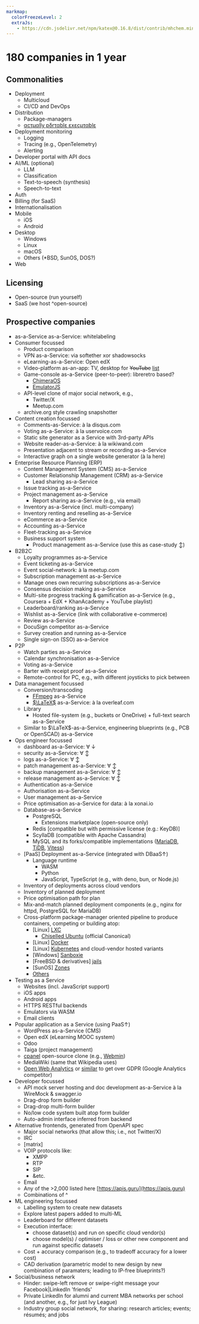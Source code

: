 ```yaml
---
markmap:
  colorFreezeLevel: 2
  extraJs:
    - https://cdn.jsdelivr.net/npm/katex@0.16.8/dist/contrib/mhchem.min.js
---
```


# 180 companies in 1 year

## Commonalities

- Deployment
  - Multicloud
  - CI/CD and DevOps
- Distribution
  - Package-managers
  - [αcτµαlly pδrταblε εxεcµταblε](https://justine.lol/ape.html)
- Deployment monitoring
  - Logging
  - Tracing (e.g., OpenTelemetry)
  - Alerting
- Developer portal with API docs
- AI/ML (optional)
  - LLM
  - Classification
  - Text-to-speech (synthesis)
  - Speech-to-text
- Auth
- Billing (for SaaS)
- Internationalisation
- Mobile
  - iOS
  - Android
- Desktop
  - Windows
  - Linux
  - macOS
  - Others (*BSD, SunOS, DOS?)
- Web

## Licensing

- Open-source (run yourself)
- SaaS (we host ^open-source)

## Prospective companies

- as-a-Service as-a-Service: whitelabeling
- Consumer focussed
  - Product comparison
  - VPN as-a-Service: via softether xor shadowsocks
  - eLearning-as-a-Service: Open edX
  - Video-platform as-an-app: TV, desktop for ~~YouTube~~ [list](https://en.wikipedia.org/wiki/List_of_online_video_platforms)
  - Game-console as-a-Service (peer-to-peer): libreretro based?
    - [ChimeraOS](https://chimeraos.org)
    - [EmulatorJS](https://github.com/EmulatorJS/EmulatorJS)
  - API-level clone of major social network, e.g.,
    - Twitter/X
    - Meetup.com
  - archive.org style crawling snapshotter
- Content creation focussed
  - Comments-as-Service: à la disqus.com
  - Voting as-a-Service: à la uservoice.com
  - Static site generator as a Service with 3rd-party APIs
  - Website reader-as-a-Service: à la wikiwand.com
  - Presentation adjacent to stream or recording as-a-Service
  - Interactive graph on a single website generator (à la here)
- Enterprise Resource Planning (ERP)
  - Content Management System (CMS) as-a-Service
  - Customer Relationship Management (CRM) as-a-Service
    - Lead sharing as-a-Service
  - Issue tracking as-a-Service
  - Project management as-a-Service
    - Report sharing as-a-Service (e.g., via email)
  - Inventory as-a-Service (incl. multi-company)
  - Inventory renting and reselling as-a-Service
  - eCommerce as-a-Service
  - Accounting as-a-Service
  - Fleet-tracking as-a-Service
  - Business support system
    - Product management as-a-Service (use this as case-study ↕)
- B2B2C
  - Loyalty programmes as-a-Service
  - Event ticketing as-a-Service
  - Event social-network: à la meetup.com
  - Subscription management as-a-Service
  - Manage ones own recurring subscriptions as-a-Service
  - Consensus decision making as-a-Service
  - Multi-site progress tracking & gamification as-a-Service (e.g., Coursera + EdX + KhanAcademy + YouTube playlist)
  - Leaderboard/ranking as-a-Service
  - Wishlist as-a-Service (link with collaborative e-commerce)
  - Review as-a-Service
  - DocuSign competitor as-a-Service
  - Survey creation and running as-a-Service
  - Single sign-on (SSO) as-a-Service
- P2P
  - Watch parties as-a-Service
  - Calendar synchronisation as-a-Service
  - Voting as-a-Service
  - Barter with receipt proof as-a-Service
  - Remote-control for PC, e.g., with different joysticks to pick between
- Data management focussed
  - Conversion/transcoding
    - [FFmpeg](https://ffmpeg.org) as-a-Service
    - [$\LaTeX$](https://latex-project.org) as-a-Service: à la overleaf.com
  - Library
    - Hosted file-system (e.g., buckets or OneDrive) + full-text search as-a-Service
  - Similar to $\LaTeX$-as-a-Service, engineering blueprints (e.g., PCB or OpenSCAD) as-a-Service
- Ops engineer focussed
  - dashboard as-a-Service: ∀ ↓
  - security as-a-Service: ∀ ↕
  - logs as-a-Service: ∀ ↕
  - patch management as-a-Service: ∀ ↕
  - backup management as-a-Service: ∀ ↕
  - release management as-a-Service: ∀ ↕
  - Authentication as-a-Service
  - Authorisation as-a-Service
  - User management as-a-Service
  - Price optimisation as-a-Service for data: à la xonai.io
  - Database-as-a-Service
    - PostgreSQL
      - Extensions marketplace (open-source only)
    - Redis [compatible but with permissive license (e.g.: KeyDB)]
    - ScyllaDB (compatible with Apache Cassandra)
    - MySQL and its forks/compatible implementations ([MariaDB](https://mariadb.org/), [TiDB](https://github.com/pingcap/tidb), [Vitess](https://github.com/vitessio/vitess))
  - [PaaS] Deployment as-a-Service (integrated with DBaaS↑)
    - Language runtime
      - WASM
      - Python
      - JavaScript, TypeScript (e.g., with deno, bun, or Node.js)
  - Inventory of deployments across cloud vendors
  - Inventory of planned deployment
  - Price optimisation path for plan
  - Mix-and-match planned deployment components (e.g., nginx for httpd, PostgreSQL for MariaDB)
  - Cross-platform package-manager oriented pipeline to produce containers, competing or building atop:
    - [Linux] [LXC](https://linuxcontainers.org)
       - [Chiselled Ubuntu](https://ubuntu.com/containers/chiselled/dotnet) (official Canonical)
    - [Linux] [Docker](https://www.docker.com)
    - [Linux] [Kubernetes](https://kubernetes.io) and cloud-vendor hosted variants
    - [Windows] [Sanboxie](https://en.wikipedia.org/wiki/Sandboxie)
    - [FreeBSD & derivatives] [jails](https://en.wikipedia.org/wiki/FreeBSD_jail)
    - [SunOS] [Zones](https://en.wikipedia.org/wiki/Solaris_Containers)
    - [Others](https://en.wikipedia.org/wiki/Comparison_of_platform_virtualization_software)
 - Testing as a Service
    - Websites (incl. JavaScript support)
    - iOS apps
    - Android apps
    - HTTPS RESTful backends
    - Emulators via WASM
    - Email clients
 - Popular application as a Service (using PaaS↑)
    - WordPress as-a-Service (CMS)
    - Open edX (eLearning MOOC system)
    - Odoo
    - Taiga (project management)
    - [cpanel](https://cpanel.net) open-source clone (e.g., [Webmin](https://en.wikipedia.org/wiki/Webmin))
    - MediaWiki (same that Wikipedia uses)
    - [Open Web Analytics](http://www.openwebanalytics.com/) or [similar](https://en.wikipedia.org/wiki/List_of_web_analytics_software) to get over GDPR (Google Analytics competitor)
- Developer focussed
  - API mock server hosting and doc development as-a-Service à la WireMock & swagger.io
  - Drag-drop form builder
  - Drag-drop multi-form builder
  - No/low code system built atop form builder
  - Auto-admin interface inferred from backend
- Alternative frontends, generated from OpenAPI spec
  - Major social networks (that allow this; i.e., not Twitter/X)
  - IRC
  - [matrix]
  - VOIP protocols like:
    - XMPP
    - RTP
    - SIP
    - &etc.
  - Email
  - Any of the >2,000 listed here [https://apis.guru](https://apis.guru)
  - Combinations of ^
- ML engineering focussed
  - Labelling system to create new datasets
  - Explore latest papers added to multi-ML
  - Leaderboard for different datasets
  - Execution interface:
    - choose dataset(s) and run on specific cloud vendor(s)
    - choose model(s) / optimiser / loss or other new component and run against specific datasets
  - Cost + accuracy comparison (e.g., to tradeoff accuracy for a lower cost)
  - CAD derivation (parametric model to new design by new combination of paramaters; leading to IP-free blueprints?)
- Social/business network
  - Hinder: swipe-left remove or swipe-right message your Facebook|LinkedIn 'friends'
  - Private LinkedIn for alumni and current MBA networks per school (and another, e.g., for just Ivy League)
  - Industry group social network, for sharing: research articles; events; résumés; and jobs
<!--
- ML engineering focussed
  - ML dashboard
- [DevOps] database version management
- [DevOps] change management
- [DevOps] service dependency analysis
- [DevOps] distributed tracing system
- [DevOps] Full-stack observability
Relevant:
- https://github.com/Atarity/deploy-your-own-saas
-->
